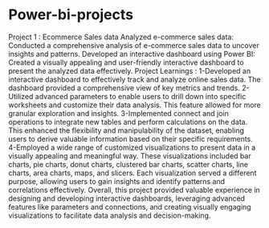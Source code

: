 # Power-bi-projects
Project 1 : Ecommerce Sales data
Analyzed e-commerce sales data: Conducted a comprehensive analysis of e-commerce sales data to uncover insights and patterns.
Developed an interactive dashboard using Power BI: Created a visually appealing and user-friendly interactive dashboard to present the analyzed data effectively.
Project Learnings :
1-Developed an interactive dashboard to effectively track and analyze online sales data. The dashboard provided a comprehensive view of key metrics and trends.
2-Utilized advanced parameters to enable users to drill down into specific worksheets and customize their data analysis. This feature allowed for more granular exploration and insights.
3-Implemented connect and join operations to integrate new tables and perform calculations on the data. This enhanced the flexibility and manipulability of the dataset, enabling users to derive valuable information based on their specific requirements.
4-Employed a wide range of customized visualizations to present data in a visually appealing and meaningful way. These visualizations included bar charts, pie charts, donut charts, clustered bar charts, scatter charts, line charts, area charts, maps, and slicers. Each visualization served a different purpose, allowing users to gain insights and identify patterns and correlations effectively.
Overall, this project provided valuable experience in designing and developing interactive dashboards, leveraging advanced features like parameters and connections, and creating visually engaging visualizations to facilitate data analysis and decision-making.
